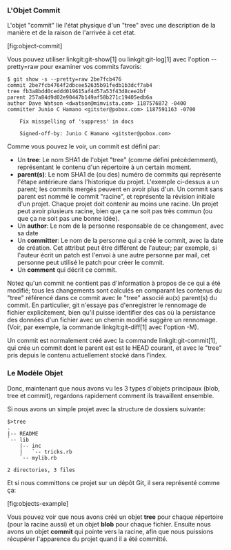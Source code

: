 ### L'Objet Commit ###

L'objet "commit" lie l'état physique d'un "tree" avec une description
de la manière et de la raison de l'arrivée à cet état.

[fig:object-commit]

Vous pouvez utiliser linkgit:git-show[1] ou linkgit:git-log[1] avec
l'option  --pretty=raw pour examiner vos commits favoris:

    $ git show -s --pretty=raw 2be7fcb476
    commit 2be7fcb4764f2dbcee52635b91fedb1b3dcf7ab4
    tree fb3a8bdd0ceddd019615af4d57a53f43d8cee2bf
    parent 257a84d9d02e90447b149af58b271c19405edb6a
    author Dave Watson <dwatson@mimvista.com> 1187576872 -0400
    committer Junio C Hamano <gitster@pobox.com> 1187591163 -0700

        Fix misspelling of 'suppress' in docs

        Signed-off-by: Junio C Hamano <gitster@pobox.com>

Comme vous pouvez le voir, un commit est défini par:

- Un **tree**: Le nom SHA1 de l'objet "tree" (comme défini précédemment),
  représentant le contenu d'un répertoire à un certain moment.
- **parent(s)**: Le nom SHA1 de (ou des) numéro de commits qui représente
  l'étape antérieure dans l'historique du projet. L'exemple ci-dessus a un
  parent; les commits mergés peuvent en avoir plus d'un. Un commit sans parent
  est nommé le commit "racine", et représente la révision initiale d'un projet.
  Chaque projet doit contenir au moins une racine. Un projet peut avoir
  plusieurs racine, bien que ça ne soit pas très commun (ou que ça ne soit pas
  une bonne idée).
- Un **author**: Le nom de la personne responsable de ce changement,
  avec sa date
- Un **committer**: Le nom de la personne qui a créé le commit, avec la date
  de création. Cet attribut peut être différent de l'auteur; par exemple, si
  l'auteur écrit un patch est l'envoi à une autre personne par mail, cet
  personne peut utilisé le patch pour créer le commit.
- Un **comment** qui décrit ce commit.

Notez qu'un commit ne contient pas d'information à propos de ce qui a été
modifié; tous les changements sont calculés en comparant les contenus du
"tree" référencé dans ce commit avec le "tree" associé au(x) parent(s) du
commit. En particulier, git n'essaye pas d'enregistrer le rennomage de fichier
explicitement, bien qu'il puisse identifier des cas où la persistance
des données d'un fichier avec un chemin modifié suggère un rennomage. (Voir,
par exemple, la commande linkgit:git-diff[1] avec l'option -M).

Un commit est normalement créé avec la commande linkgit:git-commit[1], qui
crée un commit dont le parent est est le HEAD courant, et avec le "tree" pris
depuis le contenu actuellement stocké dans l'index.

### Le Modèle Objet ###

Donc, maintenant que nous avons vu les 3 types d'objets principaux (blob, tree
et commit), regardons rapidement comment ils travaillent ensemble.

Si nous avons un simple projet avec la structure de dossiers suivante:

    $>tree
    .
    |-- README
    `-- lib
        |-- inc
        |   `-- tricks.rb
        `-- mylib.rb

    2 directories, 3 files

Et si nous committons ce projet sur un dépôt Git, il sera représenté comme ça:

[fig:objects-example]

Vous pouvez voir que nous avons créé un objet **tree** pour chaque répertoire (pour la
racine aussi) et un objet **blob** pour chaque fichier. Ensuite nous avons un objet
**commit** qui pointe vers la racine, afin que nous puissions récupérer l'apparence
du projet quand il a été committé.